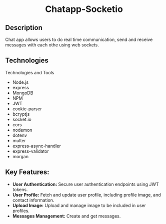 <h1 align="center" id="title">Chatapp-Socketio</h1>

## Description

  Chat app allows users to do real time communication, send and receive messages with each othe using web sockets.

## Technologies 

Technologies  and Tools

  * Node.js
  * express
  * MongoDB
  * NPM
  * JWT
  * cookie-parser
  * bcryptjs
  * socket.io
  * cors
  * nodemon
  * dotenv
  * multer
  * express-async-handler
  * express-validator
  * morgan

## **Key Features:** 

- **User Authentication:** Secure user authentication endpoints using JWT tokens.
- **User Profile:** Fetch and update user profile, including profile image, and contact information.
- **Upload Image:** Upload and manage image to be included in user profiles.
- **Messages Management:** Create and get messages.







